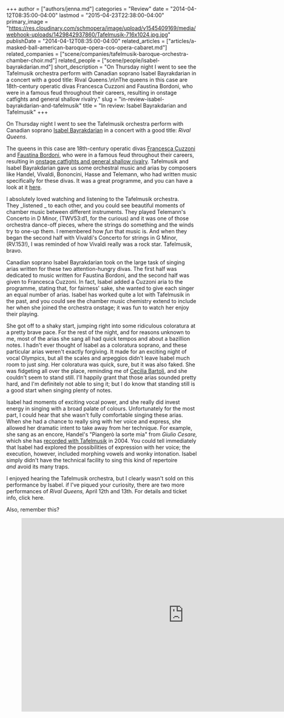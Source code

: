 +++
author = ["authors/jenna.md"]
categories = "Review"
date = "2014-04-12T08:35:00-04:00"
lastmod = "2015-04-23T22:38:00-04:00"
primary_image = "https://res.cloudinary.com/schmopera/image/upload/v1545409169/media/webhook-uploads/1429842937860/Tafelmusik-716x1024.jpg.jpg"
publishDate = "2014-04-12T08:35:00-04:00"
related_articles = ["articles/a-masked-ball-american-baroque-opera-cos-opera-cabaret.md"]
related_companies = ["scene/companies/tafelmusik-baroque-orchestra-chamber-choir.md"]
related_people = ["scene/people/isabel-bayrakdarian.md"]
short_description = "On Thursday night I went to see the Tafelmusik orchestra perform with Canadian soprano Isabel Bayrakdarian in a concert with a good title: Rival Queens.\n\nThe queens in this case are 18th-century operatic divas Francesca Cuzzoni and Faustina Bordoni, who were in a famous feud throughout their careers, resulting in onstage catfights and general shallow rivalry."
slug = "in-review-isabel-bayrakdarian-and-tafelmusik"
title = "In review: Isabel Bayrakdarian and Tafelmusik"
+++

On Thursday night I went to see the Tafelmusik orchestra perform with Canadian soprano [Isabel Bayrakdarian](http://bayrakdarian.com/) in a concert with a good title: _Rival Queens_.

The queens in this case are 18th-century operatic divas [Francesca Cuzzoni](http://en.wikipedia.org/wiki/Francesca_Cuzzoni) and [Faustina Bordoni](http://en.wikipedia.org/wiki/Faustina_Bordoni), who were in a famous feud throughout their careers, resulting in [onstage catfights and general shallow rivalry](http://www.independent.co.uk/arts-entertainment/music/features/whine-women-and-song-the-bitter-rivalry-of-handels-divas-816644.html). Tafelmusik and Isabel Bayrakdarian gave us some orchestral music and arias by composers like Handel, Vivaldi, Bononcini, Hasse and Telemann, who had written music specifically for these divas. It was a great programme, and you can have a look at it [here](http://www.tafelmusik.org/concert-calendar/concert/rival-queens-isabel-bayrakdarian).

I absolutely loved watching and listening to the Tafelmusik orchestra. They _listened _ to each other, and you could see beautiful moments of chamber music between different instruments. They played Telemann's Concerto in D Minor, (TWV53:d1, for the curious) and it was one of those orchestra dance-off pieces, where the strings do something and the winds try to one-up them. I remembered how _fun_ that music is. And when they began the second half with Vivaldi's Concerto for strings in G Minor, (RV.153!), I was reminded of how Vivaldi really was a rock star. Tafelmusik, bravo.

Canadian soprano Isabel Bayrakdarian took on the large task of singing arias written for these two attention-hungry divas. The first half was dedicated to music written for Faustina Bordoni, and the second half was given to Francesca Cuzzoni. In fact, Isabel added a Cuzzoni aria to the programme, stating that, for fairness' sake, she wanted to give each singer an equal number of arias. Isabel has worked quite a lot with Tafelmusik in the past, and you could see the chamber music chemistry extend to include her when she joined the orchestra onstage; it was fun to watch her enjoy their playing.

She got off to a shaky start, jumping right into some ridiculous coloratura at a pretty brave pace. For the rest of the night, and for reasons unknown to me, most of the arias she sang all had quick tempos and about a bazillion notes. I hadn't ever thought of Isabel as a coloratura soprano, and these particular arias weren't exactly forgiving. It made for an exciting night of vocal Olympics, but all the scales and arpeggios didn't leave Isabel much room to just _sing_. Her coloratura was quick, sure, but it was also faked. She was fidgeting all over the place, reminding me of [Cecilia Bartoli](https://www.youtube.com/watch?v=rISjBGOtHhs), and she couldn't seem to stand still. I'll happily grant that those arias sounded pretty hard, and I'm definitely not able to sing it; but I do know that standing still is a good start when singing plenty of notes.

Isabel had moments of exciting vocal power, and she really did invest energy in singing with a broad palate of colours. Unfortunately for the most part, I could hear that she wasn't fully comfortable singing these arias. When she had a chance to really sing with her voice and express, she allowed her dramatic intent to take away from her technique. For example, she sang as an encore, Handel's "Piangerò la sorte mia" from _Giulio Cesare,_ which she has [recorded with Tafelmusik](http://www.amazon.com/Isabel-Bayrakdarian-Cleopatra-George-Frideric/dp/B000641ZEK) in 2004\. You could tell immediately that Isabel had explored the possibilities of expression with her voice; the execution, however, included morphing vowels and wonky intonation. Isabel simply didn't have the technical facility to sing this kind of repertoire _and_ avoid its many traps.

I enjoyed hearing the Tafelmusik orchestra, but I clearly wasn't sold on this performance by Isabel. if I've piqued your curiosity, there are two more performances of _Rival Queens,_ April 12th and 13th. For details and ticket info, click here.

Also, remember this?

<figure data-type="video">
<iframe width="854" height="510" src="https://www.youtube.com/embed/rISjBGOtHhs" frameborder="0" allowfullscreen></iframe>
</figure>
